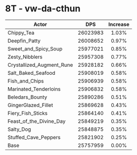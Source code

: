 # 8T - vw-da-cthun
| Actor | DPS | Increase |
|---|:---:|:---:|
|Chippy_Tea|26023983|1.03%|
|Deepfin_Patty|26008652|0.97%|
|Sweet_and_Spicy_Soup|25977021|0.85%|
|Zesty_Nibblers|25957308|0.77%|
|Crystallized_Augment_Rune|25928182|0.66%|
|Salt_Baked_Seafood|25908019|0.58%|
|Fish_and_Chips|25906939|0.58%|
|Marinated_Tenderloins|25906832|0.58%|
|Beledars_Bounty|25890286|0.51%|
|GingerGlazed_Fillet|25869628|0.43%|
|Fiery_Fish_Sticks|25864140|0.41%|
|Feast_of_the_Divine_Day|25849219|0.35%|
|Salty_Dog|25848875|0.35%|
|Stuffed_Cave_Peppers|25821902|0.25%|
|Base|25757959|0.00%|
